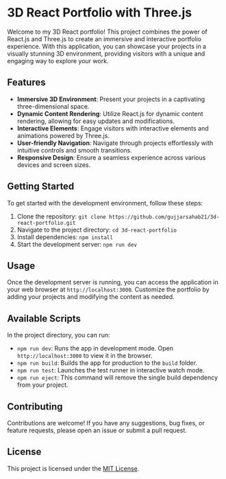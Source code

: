 
# 3D React Portfolio with Three.js

Welcome to my 3D React portfolio! This project combines the power of React.js and Three.js to create an immersive and interactive portfolio experience. With this application, you can showcase your projects in a visually stunning 3D environment, providing visitors with a unique and engaging way to explore your work.

## Features

- **Immersive 3D Environment**: Present your projects in a captivating three-dimensional space.
- **Dynamic Content Rendering**: Utilize React.js for dynamic content rendering, allowing for easy updates and modifications.
- **Interactive Elements**: Engage visitors with interactive elements and animations powered by Three.js.
- **User-friendly Navigation**: Navigate through projects effortlessly with intuitive controls and smooth transitions.
- **Responsive Design**: Ensure a seamless experience across various devices and screen sizes.

## Getting Started

To get started with the development environment, follow these steps:

1. Clone the repository: `git clone https://github.com/gujjarsahab21/3d-react-portfolio.git`
2. Navigate to the project directory: `cd 3d-react-portfolio`
3. Install dependencies: `npm install`
4. Start the development server: `npm run dev`

## Usage

Once the development server is running, you can access the application in your web browser at `http://localhost:3000`. Customize the portfolio by adding your projects and modifying the content as needed.

## Available Scripts

In the project directory, you can run:

- `npm run dev`: Runs the app in development mode. Open `http://localhost:3000` to view it in the browser.
- `npm run build`: Builds the app for production to the `build` folder.
- `npm run test`: Launches the test runner in interactive watch mode.
- `npm run eject`: This command will remove the single build dependency from your project.

## Contributing

Contributions are welcome! If you have any suggestions, bug fixes, or feature requests, please open an issue or submit a pull request.

## License

This project is licensed under the [MIT License](LICENSE).

